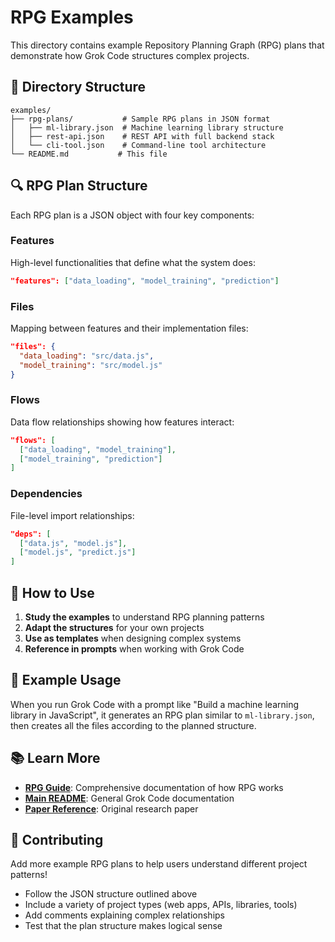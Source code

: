 # RPG Examples

This directory contains example Repository Planning Graph (RPG) plans that demonstrate how Grok Code structures complex projects.

## 📁 Directory Structure

```
examples/
├── rpg-plans/           # Sample RPG plans in JSON format
│   ├── ml-library.json  # Machine learning library structure
│   ├── rest-api.json    # REST API with full backend stack
│   └── cli-tool.json    # Command-line tool architecture
└── README.md           # This file
```

## 🔍 RPG Plan Structure

Each RPG plan is a JSON object with four key components:

### Features
High-level functionalities that define what the system does:
```json
"features": ["data_loading", "model_training", "prediction"]
```

### Files
Mapping between features and their implementation files:
```json
"files": {
  "data_loading": "src/data.js",
  "model_training": "src/model.js"
}
```

### Flows
Data flow relationships showing how features interact:
```json
"flows": [
  ["data_loading", "model_training"],
  ["model_training", "prediction"]
]
```

### Dependencies
File-level import relationships:
```json
"deps": [
  ["data.js", "model.js"],
  ["model.js", "predict.js"]
]
```

## 📖 How to Use

1. **Study the examples** to understand RPG planning patterns
2. **Adapt the structures** for your own projects
3. **Use as templates** when designing complex systems
4. **Reference in prompts** when working with Grok Code

## 🎯 Example Usage

When you run Grok Code with a prompt like "Build a machine learning library in JavaScript", it generates an RPG plan similar to `ml-library.json`, then creates all the files according to the planned structure.

## 📚 Learn More

- **[RPG Guide](../RPG_GUIDE.md)**: Comprehensive documentation of how RPG works
- **[Main README](../README.md)**: General Grok Code documentation
- **[Paper Reference](https://arxiv.org/abs/2401.04276)**: Original research paper

## 🤝 Contributing

Add more example RPG plans to help users understand different project patterns!

- Follow the JSON structure outlined above
- Include a variety of project types (web apps, APIs, libraries, tools)
- Add comments explaining complex relationships
- Test that the plan structure makes logical sense
